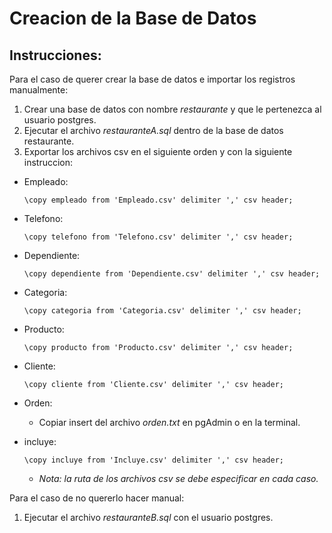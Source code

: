 # Creacion de la Base de Datos
## Instrucciones: 

Para el caso de querer crear la base de datos e importar los registros manualmente: 
1. Crear una base de datos con nombre *restaurante* y que le pertenezca al usuario postgres. 
2. Ejecutar el archivo *restauranteA.sql* dentro de la base de datos restaurante.
3. Exportar los archivos csv en el siguiente orden y con la siguiente instruccion: 
  - Empleado:
    ```
    \copy empleado from 'Empleado.csv' delimiter ',' csv header;
    ```

  - Telefono:
    ```
    \copy telefono from 'Telefono.csv' delimiter ',' csv header;
    ```
  - Dependiente:
    ```
    \copy dependiente from 'Dependiente.csv' delimiter ',' csv header;
    ```
  - Categoria: 
    ```
    \copy categoria from 'Categoria.csv' delimiter ',' csv header;
    ```
  - Producto: 
    ```
    \copy producto from 'Producto.csv' delimiter ',' csv header;
    ```
  - Cliente: 
    ```
    \copy cliente from 'Cliente.csv' delimiter ',' csv header;
    ```
  - Orden:
    - Copiar insert del archivo *orden.txt* en pgAdmin o en la terminal.
  - incluye:
    ```
    \copy incluye from 'Incluye.csv' delimiter ',' csv header;
    ```
    - *Nota: la ruta de los archivos csv se debe especificar en cada caso.* <br/>

Para el caso de no quererlo hacer manual:
1. Ejecutar el archivo *restauranteB.sql* con el usuario postgres.